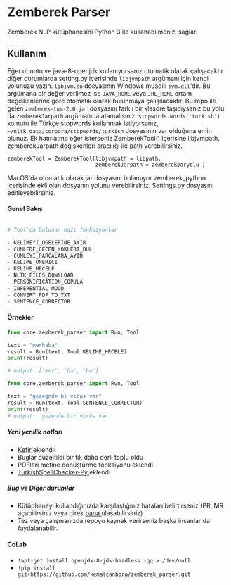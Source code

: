 # Zemberek Parser 
Zemberek NLP kütüphanesini Python 3 ile kullanabilmenizi sağlar.

## Kullanım
Eğer ubuntu ve java-8-openjdk kullanıyorsanız otomatik olarak çalışacaktır diğer durumlarda
setting.py içerisinde `libjvmpath` argümanı için kendi yolunuzu yazın. `libjvm.so` dosyasının Windows muadili `jvm.dll`'dir. Bu argümana bir değer verilmez ise `JAVA_HOME` veya `JRE_HOME` ortam değişkenlerine göre otomatik olarak bulunmaya çalışılacaktır. Bu repo ile gelen `zemberek-tum-2.0.jar` dosyasını farklı bir klasöre taşıdıysanız bu yolu da `zemberekJarpath` argümanına atamalısınız.
`stopwords.words('turkish')` komutu ile Türkçe stopwords kullanmak istiyorsanız, `~/nltk_data/corpora/stopwords/turkish` dosyasının var olduğuna emin olunuz. Ek hatırlatma eğer isterseniz ZemberekTool() içerisine libjvmpath,
zemberekJarpath değişkenleri aracılığı ile path verebilirsiniz.

```
zemberekTool = ZemberekTool(libjvmpath = libpath, 
                            zemberekJarpath = zemberekJaryolu )
```
MacOS'da otomatik olarak jar dosyasını bulamıyor zemberek_python içerisinde ekli olan dosyanın yolunu verebilirsiniz. Settings.py dosyasını editleyebilirsiniz.


#### Genel Bakış
```python

# Tool'da bulunan bazı fonksiyonlar

- KELIMEYI_OGELERINE_AYIR
- CUMLEDE_GECEN_KOKLERI_BUL
- CUMLEYI_PARCALARA_AYIR
- KELIME_ONERICI
- KELIME_HECELE
- NLTK_FILES_DOWNLOAD
- PERSONIFICATION_COPULA
- INFERENTIAL_MOOD
- CONVERT_PDF_TO_TXT
- SENTENCE_CORRECTOR
```
#### Örnekler

```python
from core.zemberek_parser import Run, Tool

text = "merhaba"
result = Run(text, Tool.KELIME_HECELE)
print(result)

# output: ['mer', 'ha', 'ba']

```

```python
from core.zemberek_parser import Run, Tool

text = "gezegnde bi vibüs var"
result = Run(text, Tool.SENTENCE_CORRECTOR)
print(result)
# output:  gezende bir virüs var
```


##### Yeni yenilik notları
 - <a href="https://github.com/yogurt-cultures/kefir">Kefir</a> eklendi! 
 - Buglar düzeltildi bir tık daha derli toplu oldu
 - PDFleri metine dönüştürme fonksiyonu eklendi
 - <a href="https://github.com/StarlangSoftware/TurkishSpellChecker-Py"> TurkishSpellChecker-Py </a> eklendi

##### Bug ve Diğer durumlar
 - Kütüphaneyi kullandığınızda karşılaştığınız hataları belirtirseniz (PR, MR açabilirsiniz veya direk <a href="https://www.linkedin.com/in/kemalcan-bora-8b702926/"> bana </a> ulaşabilirsiniz)
 - Tez veya çalışmanızda repoyu kaynak verirseniz başka insanlar da faydalanabilir.

#### CoLab
 - `!apt-get install openjdk-8-jdk-headless -qq > /dev/null`
 - `!pip install git+https://github.com/kemalcanbora/zemberek_parser.git`